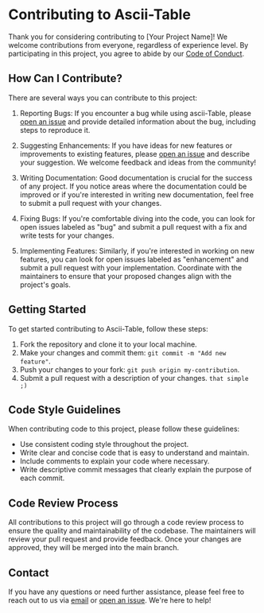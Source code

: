 # Contributing to Ascii-Table
Thank you for considering contributing to [Your Project Name]! We welcome contributions from everyone, regardless of experience level. By participating in this project, you agree to abide by our [Code of Conduct](./CODE_OF_CONDUCT.md).

## How Can I Contribute?
There are several ways you can contribute to this project:

1. Reporting Bugs: If you encounter a bug while using ascii-Table, please [open an issue](https://github.com/ManojTGN/ascii-table/issues/new/choose) and provide detailed information about the bug, including steps to reproduce it.
2. Suggesting Enhancements: If you have ideas for new features or improvements to existing features, please [open an issue](https://github.com/ManojTGN/ascii-table/issues/new/choose) and describe your suggestion. We welcome feedback and ideas from the community!
3. Writing Documentation: Good documentation is crucial for the success of any project. If you notice areas where the documentation could be improved or if you're interested in writing new documentation, feel free to submit a pull request with your changes.

4. Fixing Bugs: If you're comfortable diving into the code, you can look for open issues labeled as "bug" and submit a pull request with a fix and write tests for your changes.
5. Implementing Features: Similarly, if you're interested in working on new features, you can look for open issues labeled as "enhancement" and submit a pull request with your implementation. Coordinate with the maintainers to ensure that your proposed changes align with the project's goals.

## Getting Started
To get started contributing to Ascii-Table, follow these steps:

1. Fork the repository and clone it to your local machine.
3. Make your changes and commit them: `git commit -m "Add new feature"`.
4. Push your changes to your fork: `git push origin my-contribution`.
5. Submit a pull request with a description of your changes. `that simple ;)`

## Code Style Guidelines
When contributing code to this project, please follow these guidelines:

- Use consistent coding style throughout the project.
- Write clear and concise code that is easy to understand and maintain.
- Include comments to explain your code where necessary.
- Write descriptive commit messages that clearly explain the purpose of each commit.

## Code Review Process
All contributions to this project will go through a code review process to ensure the quality and maintainability of the codebase. The maintainers will review your pull request and provide feedback. Once your changes are approved, they will be merged into the main branch.

## Contact
If you have any questions or need further assistance, please feel free to reach out to us via [email](mailto:manojanguraja@gmail.com) or [open an issue](https://github.com/ManojTGN/ascii-table/issues/new/choose). We're here to help!
